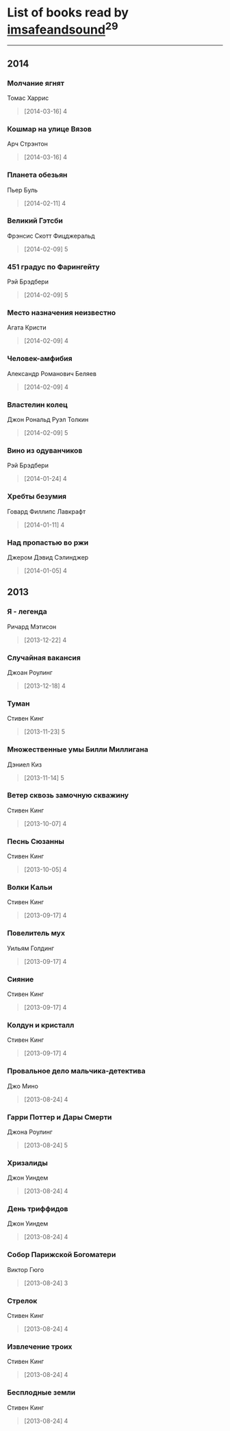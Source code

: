 # List of books read by [imsafeandsound](http://vk.com/id146553327)<sup>29</sup>
---

## 2014

### Молчание ягнят
Томас Харрис
> [2014-03-16] 4


### Кошмар на улице Вязов
Арч Стрэнтон
> [2014-03-16] 4


### Планета обезьян
Пьер Буль
> [2014-02-11] 4


### Великий Гэтсби
Фрэнсис Скотт Фицджеральд
> [2014-02-09] 5


### 451 градус по Фарингейту
Рэй Брэдбери
> [2014-02-09] 5


### Место назначения неизвестно
Агата Кристи
> [2014-02-09] 4


### Человек-амфибия
Александр Романович Беляев
> [2014-02-09] 4


### Властелин колец
Джон Рональд Руэл Толкин
> [2014-02-09] 5


### Вино из одуванчиков
Рэй Брэдбери
> [2014-01-24] 4


### Хребты безумия
Говард Филлипс Лавкрафт
> [2014-01-11] 4


### Над пропастью во ржи
Джером Дэвид Сэлинджер
> [2014-01-05] 4



## 2013

### Я - легенда
Ричард Мэтисон
> [2013-12-22] 4


### Случайная вакансия
Джоан Роулинг
> [2013-12-18] 4


### Туман
Стивен Кинг
> [2013-11-23] 5


### Множественные умы Билли Миллигана
Дэниел Киз
> [2013-11-14] 5


### Ветер сквозь замочную скважину
Стивен Кинг
> [2013-10-07] 4


### Песнь Сюзанны
Стивен Кинг
> [2013-10-05] 4


### Волки Кальи
Стивен Кинг
> [2013-09-17] 4


### Повелитель мух
Уильям Голдинг
> [2013-09-17] 4


### Сияние
Стивен Кинг
> [2013-09-17] 4


### Колдун и кристалл
Стивен Кинг
> [2013-09-17] 4


### Провальное дело мальчика-детектива
Джо Мино
> [2013-08-24] 4


### Гарри Поттер и Дары Смерти
Джона Роулинг
> [2013-08-24] 5


### Хризалиды
Джон Уиндем
> [2013-08-24] 4


### День триффидов
Джон Уиндем
> [2013-08-24] 4


### Собор Парижской Богоматери
Виктор Гюго
> [2013-08-24] 3


### Стрелок
Стивен Кинг
> [2013-08-24] 4


### Извлечение троих
Стивен Кинг
> [2013-08-24] 4


### Бесплодные земли
Стивен Кинг
> [2013-08-24] 4



